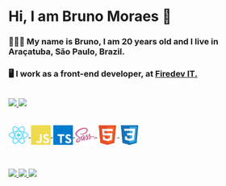 <h1> Hi, I am Bruno Moraes 👋 </h1>
<h3> 👨🏻‍💻 My name is Bruno, I am 20 years old and I live in Araçatuba, São Paulo, Brazil. </h3>
<h3> 🖥️ I work as a front-end developer, at <a target="_blank" href="https://firedev.com.br/">Firedev IT.</a></h3>
   
<div><br>
  <a href="https://github.com/brunomoraesks">
  <img height="180em" src="https://github-readme-stats.vercel.app/api?username=brunomoraesks&show_icons=true&theme=dark&include_all_commits=true&count_private=true"/>
  <img height="180em" src="https://github-readme-stats.vercel.app/api/top-langs/?username=brunomoraesks&layout=compact&langs_count=7&theme=dark"/><br><br>
</div>
  

<div style="display: inline_block"><br>
  
  <img align="center" alt="Rafa-React" height="40" width="40" src="https://raw.githubusercontent.com/devicons/devicon/master/icons/react/react-original.svg">
  <img align="center" alt="Rafa-Js" height="40" width="40" src="https://raw.githubusercontent.com/devicons/devicon/master/icons/javascript/javascript-plain.svg">
  <img align="center" alt="Rafa-Ts" height="40" width="40" src="https://raw.githubusercontent.com/devicons/devicon/master/icons/typescript/typescript-plain.svg">
  <img align="center" alt="Rafa-CSS" height="40" width="40" src="https://raw.githubusercontent.com/devicons/devicon/master/icons/sass/sass-original.svg">
  <img align="center" alt="Rafa-HTML" height="40" width="40" src="https://raw.githubusercontent.com/devicons/devicon/master/icons/html5/html5-original.svg">
  <img align="center" alt="Rafa-CSS" height="40" width="40" src="https://raw.githubusercontent.com/devicons/devicon/master/icons/css3/css3-original.svg">
  
</div><br>
  
   ##
  
<div style="display: inline_block">
  
  <a href="https://www.linkedin.com/in/brunomoraesks/" target="_blank">
    <img src="https://img.shields.io/badge/LinkedIn-0077B5?style=for-the-badge&logo=linkedin&logoColor=white" />
  </a>
  
  <a href="mailto:brunomoraes.ti@gmail.com" target="_blank">
    <img src="https://img.shields.io/badge/Gmail-D14836?style=for-the-badge&logo=gmail&logoColor=white" />
  </a>
  
  <a href="https://www.instagram.com/brunomoraesks/" target="_blank">
    <img src="https://img.shields.io/badge/Instagram-E4405F?style=for-the-badge&logo=instagram&logoColor=white" />
  </a>
    
</div>
